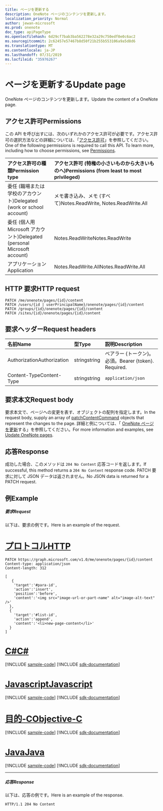 ```yaml
---
title: ページを更新する
description: OneNote ページのコンテンツを更新します。
localization_priority: Normal
author: jewan-microsoft
ms.prod: onenote
doc_type: apiPageType
ms.openlocfilehash: 6d29cf7bab3ba562278e32a29c750edf0e0c6ac2
ms.sourcegitcommit: 2c62457e57467b8d50f21b255b553106a9a5d8d6
ms.translationtype: MT
ms.contentlocale: ja-JP
ms.lasthandoff: 07/31/2019
ms.locfileid: "35976267"
---
```

# <a name="update-page"></a><span data-ttu-id="d7602-103">ページを更新する</span><span class="sxs-lookup"><span data-stu-id="d7602-103">Update page</span></span>

<span data-ttu-id="d7602-104">OneNote ページのコンテンツを更新します。</span><span class="sxs-lookup"><span data-stu-id="d7602-104">Update the content of a OneNote page.</span></span>
## <a name="permissions"></a><span data-ttu-id="d7602-105">アクセス許可</span><span class="sxs-lookup"><span data-stu-id="d7602-105">Permissions</span></span>
<span data-ttu-id="d7602-p101">この API を呼び出すには、次のいずれかのアクセス許可が必要です。アクセス許可の選択方法などの詳細については、「[アクセス許可](/graph/permissions-reference)」を参照してください。</span><span class="sxs-lookup"><span data-stu-id="d7602-p101">One of the following permissions is required to call this API. To learn more, including how to choose permissions, see [Permissions](/graph/permissions-reference).</span></span>

|<span data-ttu-id="d7602-108">アクセス許可の種類</span><span class="sxs-lookup"><span data-stu-id="d7602-108">Permission type</span></span>      | <span data-ttu-id="d7602-109">アクセス許可 (特権の小さいものから大きいものへ)</span><span class="sxs-lookup"><span data-stu-id="d7602-109">Permissions (from least to most privileged)</span></span>              |
|:--------------------|:---------------------------------------------------------|
|<span data-ttu-id="d7602-110">委任 (職場または学校のアカウント)</span><span class="sxs-lookup"><span data-stu-id="d7602-110">Delegated (work or school account)</span></span> | <span data-ttu-id="d7602-111">メモ書き込み、メモ (すべて)</span><span class="sxs-lookup"><span data-stu-id="d7602-111">Notes.ReadWrite, Notes.ReadWrite.All</span></span>    |
|<span data-ttu-id="d7602-112">委任 (個人用 Microsoft アカウント)</span><span class="sxs-lookup"><span data-stu-id="d7602-112">Delegated (personal Microsoft account)</span></span> | <span data-ttu-id="d7602-113">Notes.ReadWrite</span><span class="sxs-lookup"><span data-stu-id="d7602-113">Notes.ReadWrite</span></span>    |
|<span data-ttu-id="d7602-114">アプリケーション</span><span class="sxs-lookup"><span data-stu-id="d7602-114">Application</span></span> | <span data-ttu-id="d7602-115">Notes.ReadWrite.All</span><span class="sxs-lookup"><span data-stu-id="d7602-115">Notes.ReadWrite.All</span></span> |

## <a name="http-request"></a><span data-ttu-id="d7602-116">HTTP 要求</span><span class="sxs-lookup"><span data-stu-id="d7602-116">HTTP request</span></span>
<!-- { "blockType": "ignored" } -->
```http
PATCH /me/onenote/pages/{id}/content
PATCH /users/{id | userPrincipalName}/onenote/pages/{id}/content
PATCH /groups/{id}/onenote/pages/{id}/content
PATCH /sites/{id}/onenote/pages/{id}/content
```
## <a name="request-headers"></a><span data-ttu-id="d7602-117">要求ヘッダー</span><span class="sxs-lookup"><span data-stu-id="d7602-117">Request headers</span></span>
| <span data-ttu-id="d7602-118">名前</span><span class="sxs-lookup"><span data-stu-id="d7602-118">Name</span></span>       | <span data-ttu-id="d7602-119">型</span><span class="sxs-lookup"><span data-stu-id="d7602-119">Type</span></span> | <span data-ttu-id="d7602-120">説明</span><span class="sxs-lookup"><span data-stu-id="d7602-120">Description</span></span>|
|:-----------|:------|:----------|
| <span data-ttu-id="d7602-121">Authorization</span><span class="sxs-lookup"><span data-stu-id="d7602-121">Authorization</span></span>  | <span data-ttu-id="d7602-122">string</span><span class="sxs-lookup"><span data-stu-id="d7602-122">string</span></span>  | <span data-ttu-id="d7602-p102">ベアラー {トークン}。必須。</span><span class="sxs-lookup"><span data-stu-id="d7602-p102">Bearer {token}. Required.</span></span> |
| <span data-ttu-id="d7602-125">Content-Type</span><span class="sxs-lookup"><span data-stu-id="d7602-125">Content-Type</span></span> | <span data-ttu-id="d7602-126">string</span><span class="sxs-lookup"><span data-stu-id="d7602-126">string</span></span> | `application/json` |

## <a name="request-body"></a><span data-ttu-id="d7602-127">要求本文</span><span class="sxs-lookup"><span data-stu-id="d7602-127">Request body</span></span>
<span data-ttu-id="d7602-128">要求本文で、ページへの変更を[](../resources/patchcontentcommand.md)表す、オブジェクトの配列を指定します。</span><span class="sxs-lookup"><span data-stu-id="d7602-128">In the request body, supply an array of [patchContentCommand](../resources/patchcontentcommand.md) objects that represent the changes to the page.</span></span> <span data-ttu-id="d7602-129">詳細と例については、「 <a href="https://msdn.microsoft.com/office/office365/howto/onenote-update-page">OneNote ページを更新</a>する」を参照してください。</span><span class="sxs-lookup"><span data-stu-id="d7602-129">For more information and examples, see <a href="https://msdn.microsoft.com/office/office365/howto/onenote-update-page">Update OneNote pages</a>.</span></span>

## <a name="response"></a><span data-ttu-id="d7602-130">応答</span><span class="sxs-lookup"><span data-stu-id="d7602-130">Response</span></span>

<span data-ttu-id="d7602-131">成功した場合、このメソッドは `204 No Content` 応答コードを返します。</span><span class="sxs-lookup"><span data-stu-id="d7602-131">If successful, this method returns a `204 No Content` response code.</span></span>  <span data-ttu-id="d7602-132">PATCH 要求に対して JSON データは返されません。</span><span class="sxs-lookup"><span data-stu-id="d7602-132">No JSON data is returned for a PATCH request.</span></span>
## <a name="example"></a><span data-ttu-id="d7602-133">例</span><span class="sxs-lookup"><span data-stu-id="d7602-133">Example</span></span>
##### <a name="request"></a><span data-ttu-id="d7602-134">要求</span><span class="sxs-lookup"><span data-stu-id="d7602-134">Request</span></span>
<span data-ttu-id="d7602-135">以下は、要求の例です。</span><span class="sxs-lookup"><span data-stu-id="d7602-135">Here is an example of the request.</span></span>

# <a name="httptabhttp"></a>[<span data-ttu-id="d7602-136">プロトコル</span><span class="sxs-lookup"><span data-stu-id="d7602-136">HTTP</span></span>](#tab/http)
<!-- {
  "blockType": "request",
  "name": "update_page"
}-->
```http
PATCH https://graph.microsoft.com/v1.0/me/onenote/pages/{id}/content
Content-type: application/json
Content-length: 312

[
   {
    'target':'#para-id',
    'action':'insert',
    'position':'before',
    'content':'<img src="image-url-or-part-name" alt="image-alt-text" />'
  }, 
  {
    'target':'#list-id',
    'action':'append',
    'content':'<li>new-page-content</li>'
  }
]
```
# <a name="ctabcsharp"></a>[<span data-ttu-id="d7602-137">C#</span><span class="sxs-lookup"><span data-stu-id="d7602-137">C#</span></span>](#tab/csharp)
[!INCLUDE [sample-code](../includes/snippets/csharp/update-page-csharp-snippets.md)]
[!INCLUDE [sdk-documentation](../includes/snippets/snippets-sdk-documentation-link.md)]

# <a name="javascripttabjavascript"></a>[<span data-ttu-id="d7602-138">Javascript</span><span class="sxs-lookup"><span data-stu-id="d7602-138">Javascript</span></span>](#tab/javascript)
[!INCLUDE [sample-code](../includes/snippets/javascript/update-page-javascript-snippets.md)]
[!INCLUDE [sdk-documentation](../includes/snippets/snippets-sdk-documentation-link.md)]

# <a name="objective-ctabobjc"></a>[<span data-ttu-id="d7602-139">目的-C</span><span class="sxs-lookup"><span data-stu-id="d7602-139">Objective-C</span></span>](#tab/objc)
[!INCLUDE [sample-code](../includes/snippets/objc/update-page-objc-snippets.md)]
[!INCLUDE [sdk-documentation](../includes/snippets/snippets-sdk-documentation-link.md)]

# <a name="javatabjava"></a>[<span data-ttu-id="d7602-140">Java</span><span class="sxs-lookup"><span data-stu-id="d7602-140">Java</span></span>](#tab/java)
[!INCLUDE [sample-code](../includes/snippets/java/update-page-java-snippets.md)]
[!INCLUDE [sdk-documentation](../includes/snippets/snippets-sdk-documentation-link.md)]

---

##### <a name="response"></a><span data-ttu-id="d7602-141">応答</span><span class="sxs-lookup"><span data-stu-id="d7602-141">Response</span></span>
<span data-ttu-id="d7602-142">以下は、応答の例です。</span><span class="sxs-lookup"><span data-stu-id="d7602-142">Here is an example of the response.</span></span> 
<!-- {
  "blockType": "response",
  "truncated": true,
  "@odata.type": "microsoft.graph.onenotePage"
} -->
```http
HTTP/1.1 204 No Content
```

<!-- uuid: 8fcb5dbc-d5aa-4681-8e31-b001d5168d79
2015-10-25 14:57:30 UTC -->
<!-- {
  "type": "#page.annotation",
  "description": "Update page",
  "keywords": "",
  "section": "documentation",
  "tocPath": "",
  "suppressions": [
  ]
}-->
